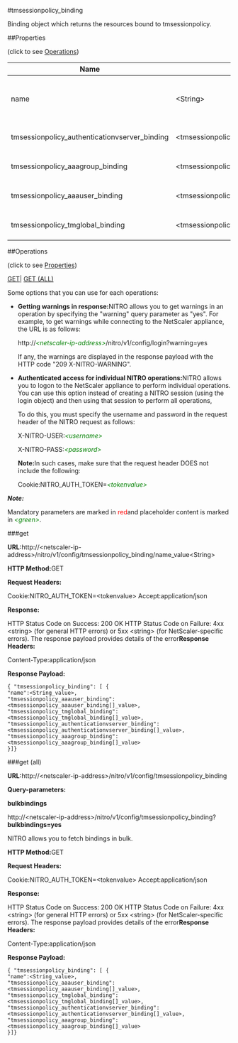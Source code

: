 #tmsessionpolicy_binding

Binding object which returns the resources bound to tmsessionpolicy.


##Properties 
<span>(click to see [Operations](#opera))</span>


<table><thead><tr><th>Name</th><th>Data Type</th><th>Permissions</th><th>Description</th></tr></thead><tbody><tr><td>name</td><td>&lt;String></td><td>Read-write</td><td>Name of the session policy for which to display detailed information.<br>Minimum length = 1</td></tr><tr><td>tmsessionpolicy_authenticationvserver_binding</td><td>&lt;tmsessionpolicy_authenticationvserver_binding[]></td><td>Read-only</td><td>authenticationvserver that can be bound to tmsessionpolicy.</td></tr><tr><td>tmsessionpolicy_aaagroup_binding</td><td>&lt;tmsessionpolicy_aaagroup_binding[]></td><td>Read-only</td><td>aaagroup that can be bound to tmsessionpolicy.</td></tr><tr><td>tmsessionpolicy_aaauser_binding</td><td>&lt;tmsessionpolicy_aaauser_binding[]></td><td>Read-only</td><td>aaauser that can be bound to tmsessionpolicy.</td></tr><tr><td>tmsessionpolicy_tmglobal_binding</td><td>&lt;tmsessionpolicy_tmglobal_binding[]></td><td>Read-only</td><td>tmglobal that can be bound to tmsessionpolicy.</td></tr></tbody></table>
##Operations 
<span>(click to see [Properties](#prope))</span>


[GET]()| [GET (ALL)](#get-)


Some options that you can use for each operations:
<ul><li><p><b>Getting warnings in response:</b>NITRO allows you to get warnings in an operation by specifying the "warning" query parameter as "yes". For example, to get warnings while connecting to the NetScaler appliance, the URL is as follows:</p><p>http://<span style="color:green;font-style:italic;">&lt;netscaler-ip-address&gt;</span>/nitro/v1/config/login?warning=yes</p><p>If any, the warnings are displayed in the response payload with the HTTP code "209 X-NITRO-WARNING".</p></li><li><p><b>Authenticated access for individual NITRO operations:</b>NITRO allows you to logon to the NetScaler appliance to perform individual operations. You can use this option instead of creating a NITRO session (using the login object) and then using that session to perform all operations,</p><p>To do this, you must specify the username and password in the request header of the NITRO request as follows:</p><p>X-NITRO-USER:<span style="color:green;font-style:italic;">&lt;username&gt;</span></p><p>X-NITRO-PASS:<span style="color:green;font-style:italic;">&lt;password&gt;</span></p><p><b>Note:</b>In such cases, make sure that the request header DOES not include the following:</p><p>Cookie:NITRO_AUTH_TOKEN=<span style="color:green;font-style:italic;">&lt;tokenvalue&gt;</span></p></li></ul>



***Note:*** 
Mandatory parameters are marked in <span style="color:#FF0000;">red</span>and placeholder content is marked in <span style="color:green;font-style:italic">&lt;green&gt;</span>.

###get



<b>URL:</b>http://&lt;netscaler-ip-address&gt;/nitro/v1/config/tmsessionpolicy_binding/name_value&lt;String&gt;
<b>HTTP Method:</b>GET
<b>Request Headers:</b>

Cookie:NITRO_AUTH_TOKEN=&lt;tokenvalue&gt;Accept:application/json

<b>Response:</b>
HTTP Status Code on Success: 200 OKHTTP Status Code on Failure: 4xx &lt;string&gt; (for general HTTP errors) or 5xx &lt;string&gt; (for NetScaler-specific errors). The response payload provides details of the error<b>Response Headers:</b>

Content-Type:application/json

<b>Response Payload: </b>```{ "tmsessionpolicy_binding": [ {"name":<String_value>,"tmsessionpolicy_aaauser_binding":<tmsessionpolicy_aaauser_binding[]_value>,"tmsessionpolicy_tmglobal_binding":<tmsessionpolicy_tmglobal_binding[]_value>,"tmsessionpolicy_authenticationvserver_binding":<tmsessionpolicy_authenticationvserver_binding[]_value>,"tmsessionpolicy_aaagroup_binding":<tmsessionpolicy_aaagroup_binding[]_value>}]}```



###get (all)



<b>URL:</b>http://&lt;netscaler-ip-address&gt;/nitro/v1/config/tmsessionpolicy_binding
<b>Query-parameters:</b>
<b>bulkbindings</b>
http://&lt;netscaler-ip-address&gt;/nitro/v1/config/tmsessionpolicy_binding?<b>bulkbindings=yes</b>
NITRO allows you to fetch bindings in bulk.



<b>HTTP Method:</b>GET
<b>Request Headers:</b>

Cookie:NITRO_AUTH_TOKEN=&lt;tokenvalue&gt;Accept:application/json

<b>Response:</b>
HTTP Status Code on Success: 200 OKHTTP Status Code on Failure: 4xx &lt;string&gt; (for general HTTP errors) or 5xx &lt;string&gt; (for NetScaler-specific errors). The response payload provides details of the error<b>Response Headers:</b>

Content-Type:application/json

<b>Response Payload: </b>```{ "tmsessionpolicy_binding": [ {"name":<String_value>,"tmsessionpolicy_aaauser_binding":<tmsessionpolicy_aaauser_binding[]_value>,"tmsessionpolicy_tmglobal_binding":<tmsessionpolicy_tmglobal_binding[]_value>,"tmsessionpolicy_authenticationvserver_binding":<tmsessionpolicy_authenticationvserver_binding[]_value>,"tmsessionpolicy_aaagroup_binding":<tmsessionpolicy_aaagroup_binding[]_value>}]}```



